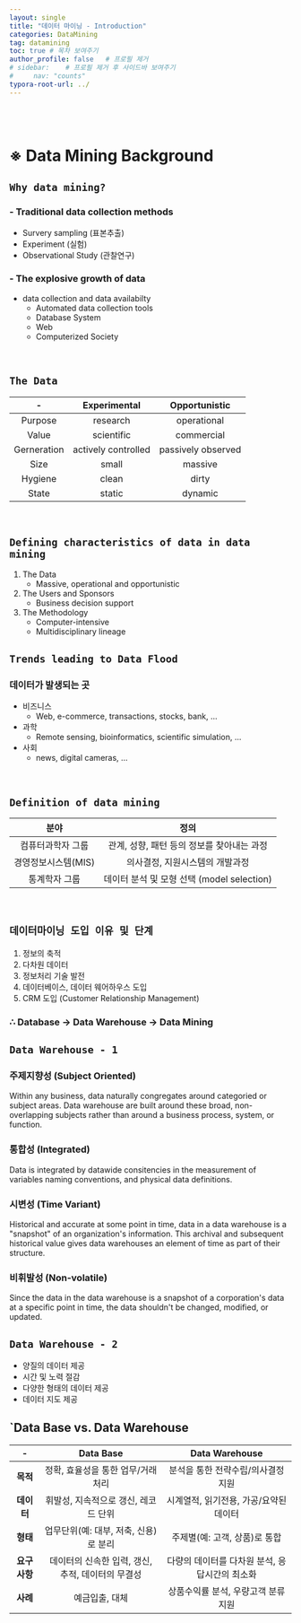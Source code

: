 ```yaml
---
layout: single
title: "데이터 마이닝 - Introduction"
categories: DataMining
tag: datamining
toc: true # 목차 보여주기
author_profile: false   # 프로필 제거
# sidebar:    # 프로필 제거 후 사이드바 보여주기
#     nav: "counts"
typora-root-url: ../
---
```

<br><br>

# ※ Data Mining Background
## `Why data mining?`
### - Traditional data collection methods
- Survery sampling (표본추출)
- Experiment (실험)
- Observational Study (관찰연구)

### - The explosive growth of data
- data collection and data availabilty
  +  Automated data collection tools
  + Database System
  + Web
  + Computerized Society
  
<br>

## `The Data`

| -           | Experimental        | Opportunistic      |
|:-----------:|:-------------------:|:------------------:|
| Purpose     | research            | operational        |
| Value       | scientific          | commercial         |
| Gerneration | actively controlled | passively observed |
| Size        | small               | massive            |
| Hygiene     | clean               | dirty              |
| State       | static              | dynamic            |


<br>

## `Defining characteristics of data in data mining`
1. The Data
   - Massive, operational and opportunistic
2. The Users and Sponsors
   - Business decision support
3. The Methodology
    - Computer-intensive
    - Multidisciplinary lineage

## `Trends leading to Data Flood`
### 데이터가 발생되는 곳
- 비즈니스
  + Web, e-commerce, transactions, stocks, bank, ...
- 과학
  + Remote sensing, bioinformatics, scientific simulation, ...
- 사회
  + news, digital cameras, ...

<br>

## `Definition of data mining`
| 분야         | 정의                             |
|:------------:|:--------------------------------:|
| 컴퓨터과학자 그룹    | 관계, 성향, 패턴 등의 정보를 찾아내는 과정        |
| 경영정보시스템(MIS) | 의사결정, 지원시스템의 개발과정                |
| 통계학자 그룹      | 데이터 분석 및 모형 선택 (model selection) |

<br>

## `데이터마이닝 도입 이유 및 단계`
1. 정보의 축적
2. 다차원 데이터
3. 정보처리 기술 발전
4. 데이터베이스, 데이터 웨어하우스 도입
5. CRM 도입 (Customer Relationship Management)

### **∴ Database -> Data Warehouse -> Data Mining**

## `Data Warehouse - 1`
### 주제지향성 (Subject Oriented)
Within any business, data naturally congregates around categoried or subject areas. Data warehouse are built around these broad, non-overlapping subjects rather than around a business process, system, or function. 
### 통합성 (Integrated)
Data is integrated by datawide consitencies in the measurement of variables naming conventions, and physical data definitions. 

### 시변성 (Time Variant) 
Historical and accurate at some point in time, data in a data warehouse is a "snapshot" of an organization's information. This archival and subsequent historical value gives data warehouses an element of time as part of their structure. 

### 비휘발성 (Non-volatile)
Since the data in the data warehouse is a snapshot of a corporation's data at a specific point in time, the data shouldn't be changed, modified, or updated. 


## `Data Warehouse - 2`
- 양질의 데이터 제공
- 시간 및 노력 절감
- 다양한 형태의 데이터 제공
- 데이터 지도 제공

## `Data Base vs. Data Warehouse

| **-**    | **Data Base**                 | **Data Warehouse**         |
|:--------:|:-----------------------------:|:--------------------------:|
| **목적**   | 정확, 효율성을 통한 업무/거래처리           | 분석을 통한 전략수립/의사결정 지원        |
| **데이터**  | 휘발성, 지속적으로 갱신, 레코드 단위         | 시계열적, 읽기전용, 가공/요약된 데이터     |
| **형태**   | 업무단위(예: 대부, 저축, 신용)로 분리       | 주제별(예: 고객, 상품)로 통합         |
| **요구사항** | 데이터의 신속한 입력, 갱신, 추적, 데이터의 무결성 | 다량의 데이터를 다차원 분석, 응답시간의 최소화 |
| **사례**   | 예금입출, 대체                      | 상품수익률 분석, 우량고객 분류지원        |


